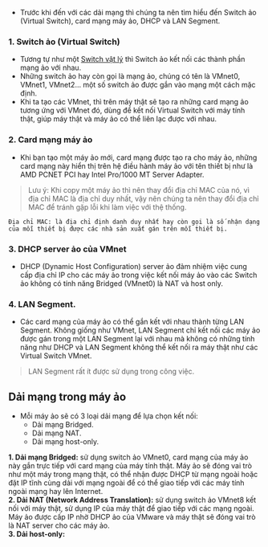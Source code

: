- Trước khi đến với các dải mạng thì chúng ta nên tìm hiểu đến Switch ảo (Virtual Switch), card mạng máy ảo, DHCP và LAN Segment.
### 1. Switch ảo (Virtual Switch)
- Tương tự như một [Switch vật lý](https://vi.wikipedia.org/wiki/Switch_(m%E1%BA%A1ng)) thì Switch ảo kết nối các thành phần mạng ảo với nhau.
- Những  switch ảo hay còn gọi là mạng ảo, chúng có tên là VMnet0, VMnet1, VMnet2… một số switch ảo được gắn vào mạng một cách mặc định.
- Khi ta tạo các VMnet, thì trên máy thật sẽ tạo ra những card mạng ảo tương ứng với VMnet đó, dùng để kết nối Virtual Switch với máy tính thật, giúp máy thật và máy ảo có thể liên lạc được với nhau.
### 2. Card mạng máy ảo
- Khi bạn tạo một máy ảo mới, card mạng được tạo ra cho máy ảo, những card mạng này hiển thị trên hệ điều hành máy ảo với tên thiết bị như là AMD PCNET PCI hay Intel Pro/1000 MT Server Adapter.
>Lưu ý: Khi copy một máy ảo thì nên thay đổi địa chỉ MAC của nó, vì địa chỉ MAC là địa chỉ duy nhất, vậy nên chúng ta nên thay đổi địa chỉ MAC để tránh gặp lỗi khi làm việc với thệ thống.
```
Địa chỉ MAC: là địa chỉ định danh duy nhất hay còn gọi là số nhận dạng của mỗi thiết bị được các nhà sản xuất gán trên mỗi thiết bị.
```
### 3. DHCP server ảo của VMnet
- DHCP (Dynamic Host Configuration) server ảo đảm nhiệm việc cung cấp địa chỉ IP cho các máy ảo trong việc kết nối máy ảo vào các Switch ảo không có tính năng Bridged (VMnet0) là NAT và host only.
### 4. LAN Segment.
- Các card mạng của máy ảo có thể gắn kết với nhau thành từng LAN Segment. Không giống như VMnet, LAN Segment chỉ kết nối các máy ảo được gán trong một LAN Segment lại với nhau mà không có những tính năng như DHCP và LAN Segment không thể kết nối ra máy thật như các Virtual Switch VMnet.
>LAN Segment rất ít được sử dụng trong công việc.
## Dải mạng trong máy ảo
- Mỗi máy ảo sẽ có 3 loại dải mạng để lựa chọn kết nối:
  - Dải mạng Bridged.
  - Dải mạng NAT.
  - Dải mạng host-only.  
  
**1. Dải mạng Bridged:** sử dụng switch ảo VMnet0, card mạng của máy ảo này gắn trực tiếp với card mạng của máy tính thật. Máy ảo sẽ đóng vai trò như một máy trong mạng thật, có thể nhận được DHCP từ mạng ngoài hoặc đặt IP tĩnh cùng dải với mạng ngoài để có thể giao tiếp với các máy tính ngoài mạng hay lên Internet.  
**2. Dải NAT (Network Address Translation):** sử dụng switch ảo VMnet8 kết nối với máy thật, sử dụng IP của máy thật để giao tiếp với các mạng ngoài. Máy ảo được cấp IP nhờ DHCP ảo của VMware và máy thật sẽ đóng vai trò là NAT server cho các máy ảo.  
**3. Dải host-only:** 

